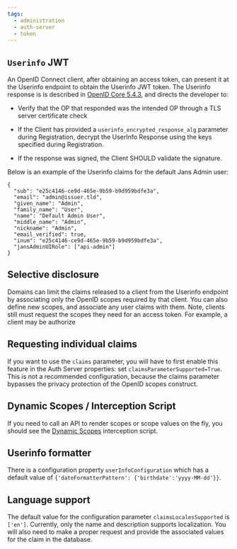 ```yaml
---
tags:
  - administration
  - auth-server
  - token
---
```


## `Userinfo` JWT

An OpenID Connect client, after obtaining an access token, can present it
at the Userinfo endpoint to obtain the Userinfo JWT token. The Userinfo response
is is described in [OpenID Core 5.4.3](https://openid.net/specs/openid-connect-core-1_0.html#UserInfoResponseValidation), and directs the developer to:

* Verify that the OP that responded was the intended OP through a TLS server certificate check

* If the Client has provided a `userinfo_encrypted_response_alg` parameter
during Registration, decrypt the UserInfo Response using the keys specified
during Registration.

* If the response was signed, the Client SHOULD validate the signature.

Below is an example of the Userinfo claims for the default Jans Admin user:

```
{
  "sub": "e25c4146-ce9d-465e-9b59-b9d959bdfe3a",
  "email": "admin@issuer.tld",
  "given_name": "Admin",
  "family_name": "User",
  "name": "Default Admin User",
  "middle_name": "Admin",
  "nickname": "Admin",
  "email_verified": true,
  "inum": "e25c4146-ce9d-465e-9b59-b9d959bdfe3a",
  "jansAdminUIRole": ["api-admin"]
}

```

## Selective disclosure

Domains can limit the claims released to a client from the Userinfo endpoint
by associating only the OpenID scopes required by that client. You can also
define new scopes, and associate any user claims with them. Note, clients still
must request the scopes they need for an access token. For example, a client
may be authorize

## Requesting individual claims

If you want to use the `claims` parameter, you will have to first enable this feature in the Auth Server properties: set `claimsParameterSupported=True`.
This is not a recommended configuration, because the claims parameter bypasses
the privacy protection of the OpenID scopes construct.

## Dynamic Scopes / Interception Script

If you need to call an API to render scopes or scope values on the fly,
you should see the [Dynamic Scopes](../developer/scripts/dynamic-scope.md) interception script.

## Userinfo formatter

There is a configuration property `userInfoConfiguration` which has a default
value of `{'dateFormatterPattern': {'birthdate':'yyyy-MM-dd'}}`.

## Language support

The default value for the configuration parameter `claimsLocalesSupported` is `['en']`. Currently, only the name and description supports localization. You
will also need to make a proper request and provide the associated values for
the claim in the database.
